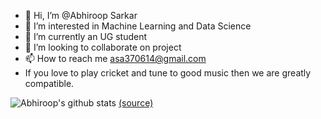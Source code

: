 - 👋 Hi, I’m @Abhiroop Sarkar
- 👀 I’m interested in Machine Learning and Data Science
- 🌱 I’m currently an UG student
- 💞️ I’m looking to collaborate on project
- 📫 How to reach me asa370614@gmail.com
-  If you love to play cricket and tune to good music then we are greatly compatible.

<!--
**dt2811/dt2811** is a ✨ _special_ ✨ repository because its `README.md` (this file) appears on your GitHub profile.
-->


 
 ![Abhiroop's github stats](https://github-readme-stats.vercel.app/api?username=abhirick23&show_icons=true)
 [(source)](https://github.com/anuraghazra/github-readme-stats)
 

